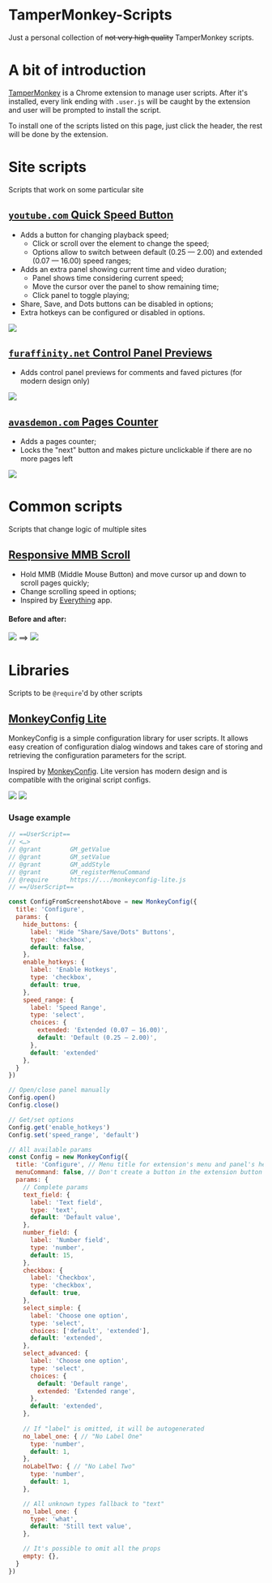 # TamperMonkey-Scripts
Just a personal collection of ~~not very high quality~~ TamperMonkey scripts.

# A bit of introduction
[TamperMonkey](https://chrome.google.com/webstore/detail/tampermonkey/dhdgffkkebhmkfjojejmpbldmpobfkfo) is a Chrome extension to manage user scripts. After it's installed, every link ending with `.user.js` will be caught by the extension and user will be prompted to install the script.

To install one of the scripts listed on this page, just click the header, the rest will be done by the extension.

# Site scripts
Scripts that work on some particular site

## [`youtube.com` Quick Speed Button]
* Adds a button for changing playback speed;
  * Click or scroll over the element to change the speed;
  * Options allow to switch between default (0.25 — 2.00) and extended (0.07 — 16.00) speed ranges;
* Adds an extra panel showing current time and video duration;
  * Panel shows time considering current speed;
  * Move the cursor over the panel to show remaining time;
  * Click panel to toggle playing;
* Share, Save, and Dots buttons can be disabled in options;
* Extra hotkeys can be configured or disabled in options.

![](https://github.com/OddMorning/TamperMonkey-Scripts/blob/master/assets/%5Byoutube.com%5D%20Quick%20Speed%20Button.png)

## [`furaffinity.net` Control Panel Previews]
* Adds control panel previews for comments and faved pictures (for modern design only)

![](https://github.com/OddMorning/TamperMonkey-Scripts/blob/master/assets/%5Bfuraffinity.net%5D%20Control%20Panel%20Previews.png)

## [`avasdemon.com` Pages Counter]
* Adds a pages counter;
* Locks the "next" button and makes picture unclickable if there are no more pages left

![](https://github.com/OddMorning/TamperMonkey-Scripts/blob/master/assets/%5Bavasdemon.com%5D%20Pages%20Counter.png)


# Common scripts
Scripts that change logic of multiple sites

## [Responsive MMB Scroll]
* Hold MMB (Middle Mouse Button) and move cursor up and down to scroll pages quickly;
* Change scrolling speed in options;
* Inspired by [Everything](https://www.voidtools.com/) app.

#### Before and after:
![](https://github.com/OddMorning/TamperMonkey-Scripts/blob/master/assets/Responsive%20MMB%20Scroll%20-%20Before.gif) ==> ![](https://github.com/OddMorning/TamperMonkey-Scripts/blob/master/assets/Responsive%20MMB%20Scroll%20-%20After.gif)


# Libraries
Scripts to be `@require`'d by other scripts

## [MonkeyConfig Lite]
MonkeyConfig is a simple configuration library for user scripts. It allows easy creation of configuration dialog windows and takes care of storing and retrieving the configuration parameters for the script.

Inspired by [MonkeyConfig](https://github.com/odyniec/MonkeyConfig). Lite version has modern design and is compatible with the original script configs.

![](https://github.com/OddMorning/TamperMonkey-Scripts/blob/master/assets/MonkeyConfig%20Lite%20-%20Menu.png)
![](https://github.com/OddMorning/TamperMonkey-Scripts/blob/master/assets/MonkeyConfig%20Lite.png)

### Usage example
```js
// ==UserScript==
// <…>
// @grant        GM_getValue
// @grant        GM_setValue
// @grant        GM_addStyle
// @grant        GM_registerMenuCommand
// @require      https://.../monkeyconfig-lite.js
// ==/UserScript==
```
```js
const ConfigFromScreenshotAbove = new MonkeyConfig({
  title: 'Configure',
  params: {
    hide_buttons: {
      label: 'Hide "Share/Save/Dots" Buttons',
      type: 'checkbox',
      default: false,
    },
    enable_hotkeys: {
      label: 'Enable Hotkeys',
      type: 'checkbox',
      default: true,
    },
    speed_range: {
      label: 'Speed Range',
      type: 'select',
      choices: {
        extended: 'Extended (0.07 — 16.00)',
        default: 'Default (0.25 — 2.00)',
      },
      default: 'extended'
    },
  }
})

// Open/close panel manually
Config.open()
Config.close()

// Get/set options
Config.get('enable_hotkeys')
Config.set('speed_range', 'default')
```
```js
// All available params
const Config = new MonkeyConfig({
  title: 'Configure', // Menu title for extension's menu and panel's header
  menuCommand: false, // Don't create a button in the extension button menu
  params: {
    // Complete params
    text_field: {
      label: 'Text field',
      type: 'text',
      default: 'Default value',
    },
    number_field: {
      label: 'Number field',
      type: 'number',
      default: 15,
    },
    checkbox: {
      label: 'Checkbox',
      type: 'checkbox',
      default: true,
    },
    select_simple: {
      label: 'Choose one option',
      type: 'select',
      choices: ['default', 'extended'],
      default: 'extended',
    },
    select_advanced: {
      label: 'Choose one option',
      type: 'select',
      choices: {
        default: 'Default range',
        extended: 'Extended range',
      },
      default: 'extended',
    },
    
    // If "label" is omitted, it will be autogenerated 
    no_label_one: { // "No Label One"
      type: 'number',
      default: 1,
    },
    noLabelTwo: { // "No Label Two"
      type: 'number',
      default: 1,
    },

    // All unknown types fallback to "text"
    no_label_one: {
      type: 'what',
      default: 'Still text value',
    },

    // It's possible to omit all the props
    empty: {},
  }
})

```



[`youtube.com` Quick Speed Button]: https://github.com/OddMorning/TamperMonkey-Scripts/raw/master/scripts/site/%5Byoutube.com%5D%20Quick%20Speed%20Button.user.js
[`furaffinity.net` Control Panel Previews]: https://github.com/OddMorning/TamperMonkey-Scripts/raw/master/scripts/site/%5Bfuraffinity.net%5D%20Control%20Panel%20Previews.user.js
[`avasdemon.com` Pages Counter]: https://github.com/OddMorning/TamperMonkey-Scripts/raw/master/scripts/site/%5Bavasdemon.com%5D%20Pages%20Counter.user.js

[Responsive MMB Scroll]: https://github.com/OddMorning/TamperMonkey-Scripts/raw/master/scripts/common/Responsive%20MMB%20Scroll.user.js

[MonkeyConfig Lite]: https://github.com/OddMorning/TamperMonkey-Scripts/blob/master/scripts/lib/monkeyconfig-lite.js
